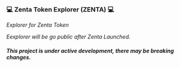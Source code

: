 ### :computer: Zenta Token Explorer (ZENTA) :computer:

*Explorer for Zenta Token*

*Eexplorer will be go public after Zenta Launched.*

##### *This project is under active development, there may be breaking changes.*

